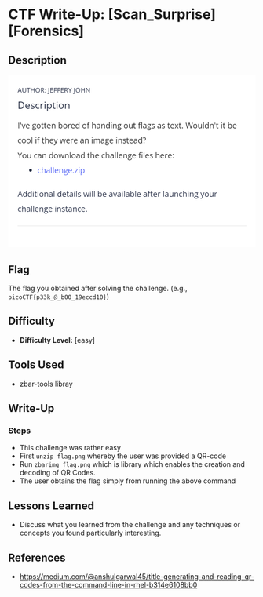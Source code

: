 # CTF Write-Up: [Scan_Surprise][Forensics]

## Description
![alt text](image.png)

## Flag
The flag you obtained after solving the challenge. (e.g., `picoCTF{p33k_@_b00_19eccd10}`)

## Difficulty
- **Difficulty Level:** [easy]

## Tools Used
- zbar-tools libray
## Write-Up

### Steps
- This challenge was rather easy
- First `unzip flag.png` whereby the user was provided a QR-code
- Run `zbarimg flag.png` which is library which enables the creation and decoding of QR Codes. 
- The user obtains the flag simply from running the above command

## Lessons Learned
- Discuss what you learned from the challenge and any techniques or concepts you found particularly interesting.

## References
- https://medium.com/@anshulgarwal45/title-generating-and-reading-qr-codes-from-the-command-line-in-rhel-b314e6108bb0

